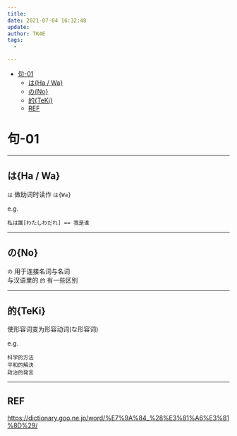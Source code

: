 ```yaml
---
title:
date: 2021-07-04 16:32:48
update:
author: TK4E
tags:
  -

---
```


<!-- vim-markdown-toc GFM -->

+ [句-01](#句-01)
    * [は{Ha / Wa}](#はha--wa)
    * [の{No}](#のno)
    * [的{TeKi}](#的teki)
    * [REF](#ref)

<!-- vim-markdown-toc -->

# 句-01




---
## は{Ha / Wa}

`は` 做助词时读作 `は{Wa}`


e.g. <br />
```text
私は誰[わたしわだれ] == 我是谁

```




---
## の{No}

`の` 用于连接名词与名词 <br />
与汉语里的 `的` 有一些区别 <br />


---
## 的{TeKi}

使形容词变为形容动词(な形容词)


e.g. <br />
```
科学的方法
平和的解決
政治的発言
```


---
## REF

https://dictionary.goo.ne.jp/word/%E7%9A%84_%28%E3%81%A6%E3%81%8D%29/
